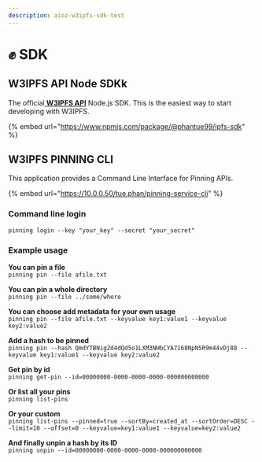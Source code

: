 ```yaml
---
description: aioz-w3ipfs-sdk-test
---
```


# ✊ SDK

## W3IPFS API Node SDKk

The official[ ](w3ipfs-api/)[**W3IPFS API**](w3ipfs-api/) Node.js SDK. This is the easiest way to start developing with W3IPFS.&#x20;

{% embed url="https://www.npmjs.com/package/@phantue99/ipfs-sdk" %}

## W3IPFS PINNING CLI

This application provides a Command Line Interface for Pinning APIs.

{% embed url="https://10.0.0.50/tue.phan/pinning-service-cli" %}

### Command line login

`pinning login --key "your_key" --secret "your_secret"`

### Example usage

**You can pin a file**\
`pinning pin --file afile.txt`

**You can pin a whole directory**\
`pinning pin --file ../some/where`

**You can choose add metadata for your own usage**\
`pinning pin --file afile.txt --keyvalue key1:value1 --keyvalue key2:value2`

**Add a hash to be pinned**\
`pinning pin --hash QmdYTBNig2d4dQd5o1LXM3NHbCYA7168NpN5R9m44vDj88 --keyvalue key1:value1 --keyvalue key2:value2`

**Get pin by id**\
`pinning get-pin --id=00000000-0000-0000-0000-000000000000`

**Or list all your pins**\
`pinning list-pins`

**Or your custom**\
`pinning list-pins --pinned=true --sortBy=created_at --sortOrder=DESC --limit=10 --offset=0 --keyvalue=key1:value1 --keyvalue=key2:value2`

**And finally unpin a hash by its ID**\
`pinning unpin --id=00000000-0000-0000-0000-000000000000`

